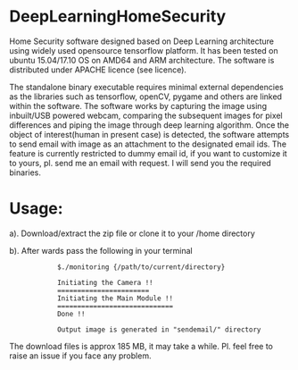 # DeepLearningHomeSecurity
Home Security software designed based on Deep Learning architecture using widely used opensource tensorflow platform.
It has been tested on ubuntu 15.04/17.10 OS on AMD64 and ARM architecture. The software is distributed under 
APACHE licence (see licence). 

The standalone binary executable requires minimal external dependencies as the libraries such as tensorflow, openCV, pygame and others 
are linked within the software. The software works by capturing the image using inbuilt/USB powered webcam, comparing the subsequent 
images for pixel differences and piping the image through deep learning algorithm. Once the object of interest(human in 
present case) is detected, the software attempts to send email with image as an attachment to the designated email ids. The feature
is currently restricted to dummy email id, if you want to customize it to yours, pl. send me an email with request. I will send you the
required binaries. 

Usage:
========

  a). Download/extract the zip file or clone it to your /home directory
  
  b). After wards pass the following in your terminal
  
                $./monitoring {/path/to/current/directory}
  
                Initiating the Camera !!
                =======================
                Initiating the Main Module !!
                =============================
                Done !!
                
                Output image is generated in "sendemail/" directory

The download files is approx 185 MB, it may take a while. Pl. feel free to raise an issue if you face any problem. 

